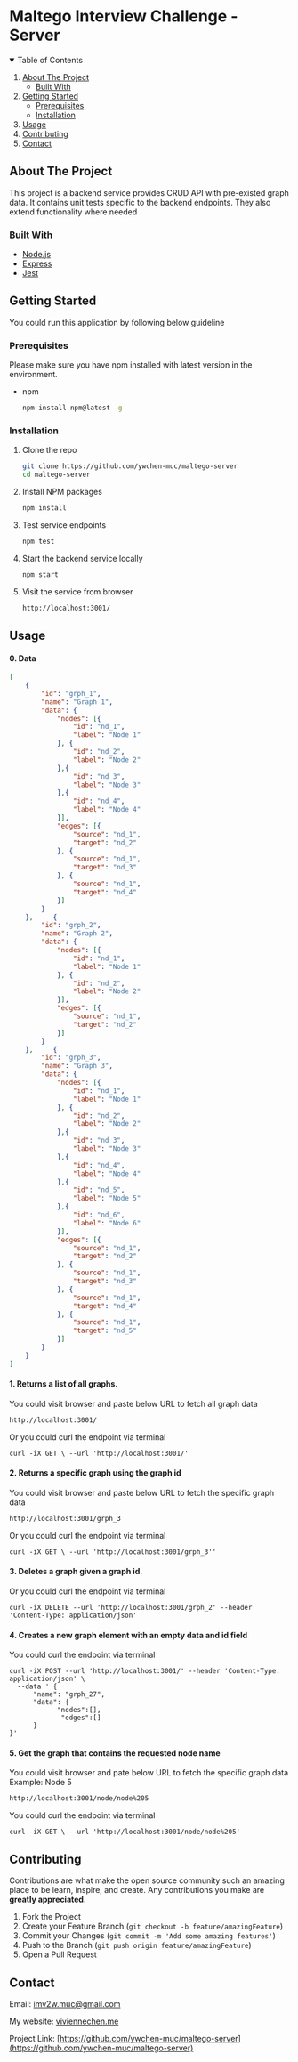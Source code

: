 # Maltego Interview Challenge - Server

<!-- TABLE OF CONTENTS -->
<details open="open">
  <summary>Table of Contents</summary>
  <ol>
    <li>
      <a href="#about-the-project">About The Project</a>
      <ul>
        <li><a href="#built-with">Built With</a></li>
      </ul>
    </li>
    <li>
      <a href="#getting-started">Getting Started</a>
      <ul>
        <li><a href="#prerequisites">Prerequisites</a></li>
        <li><a href="#installation">Installation</a></li>
      </ul>
    </li>
    <li><a href="#usage">Usage</a></li>
    <li><a href="#contributing">Contributing</a></li>
    <li><a href="#contact">Contact</a></li>
  </ol>
</details>



<!-- ABOUT THE PROJECT -->
## About The Project

This project is a backend service provides CRUD API with pre-existed graph data. It contains unit tests specific to the backend endpoints. They also extend functionality where needed

### Built With

* [Node.js](https://nodejs.org/en/)
* [Express](https://expressjs.com/)
* [Jest](https://jestjs.io/)



<!-- GETTING STARTED -->
## Getting Started

You could run this application by following below guideline

### Prerequisites

Please make sure you have npm installed with latest version in the environment.
* npm
  ```sh
  npm install npm@latest -g
  ```

### Installation

1. Clone the repo
   ```sh
   git clone https://github.com/ywchen-muc/maltego-server
   cd maltego-server
   ```
2. Install NPM packages
   ```sh
   npm install
   ```
3. Test service endpoints 
   ```sh
   npm test
   ```
4. Start the backend service locally
   ```sh
   npm start
   ```
5. Visit the service from browser
   ```sh
   http://localhost:3001/
   ```



<!-- USAGE EXAMPLES -->
## Usage

#### 0. Data
   ```json
   [
       {
           "id": "grph_1",
           "name": "Graph 1",
           "data": {
               "nodes": [{
                   "id": "nd_1",
                   "label": "Node 1"
               }, {
                   "id": "nd_2",
                   "label": "Node 2"
               },{
                   "id": "nd_3",
                   "label": "Node 3"
               },{
                   "id": "nd_4",
                   "label": "Node 4"
               }],
               "edges": [{
                   "source": "nd_1",
                   "target": "nd_2"
               }, {
                   "source": "nd_1",
                   "target": "nd_3"
               }, {
                   "source": "nd_1",
                   "target": "nd_4"
               }]
           }
       },     {
           "id": "grph_2",
           "name": "Graph 2",
           "data": {
               "nodes": [{
                   "id": "nd_1",
                   "label": "Node 1"
               }, {
                   "id": "nd_2",
                   "label": "Node 2"
               }],
               "edges": [{
                   "source": "nd_1",
                   "target": "nd_2"
               }]
           }
       },     {
           "id": "grph_3",
           "name": "Graph 3",
           "data": {
               "nodes": [{
                   "id": "nd_1",
                   "label": "Node 1"
               }, {
                   "id": "nd_2",
                   "label": "Node 2"
               },{
                   "id": "nd_3",
                   "label": "Node 3"
               },{
                   "id": "nd_4",
                   "label": "Node 4"
               },{
                   "id": "nd_5",
                   "label": "Node 5"
               },{
                   "id": "nd_6",
                   "label": "Node 6"
               }],
               "edges": [{
                   "source": "nd_1",
                   "target": "nd_2"
               }, {
                   "source": "nd_1",
                   "target": "nd_3"
               }, {
                   "source": "nd_1",
                   "target": "nd_4"
               }, {
                   "source": "nd_1",
                   "target": "nd_5"
               }]
           }
       }
   ]
   ```

#### 1. Returns a list of all graphs.

You could visit browser and paste below URL to fetch all graph data
```sh
http://localhost:3001/
```
Or you could curl the endpoint via terminal
```console
curl -iX GET \ --url 'http://localhost:3001/'
```

#### 2. Returns a specific graph using the graph id

You could visit browser and paste below URL to fetch the specific graph data
```sh
http://localhost:3001/grph_3
```
Or you could curl the endpoint via terminal
```console
curl -iX GET \ --url 'http://localhost:3001/grph_3''
```
#### 3. Deletes a graph given a graph id.

Or you could curl the endpoint via terminal
```console
curl -iX DELETE --url 'http://localhost:3001/grph_2' --header 'Content-Type: application/json'
```
#### 4. Creates a new graph element with an empty data and id field

You could curl the endpoint via terminal
```console
curl -iX POST --url 'http://localhost:3001/' --header 'Content-Type: application/json' \
  --data ' {
      "name": "grph_27",
      "data": {
            "nodes":[],
             "edges":[]
      }
}'

```
#### 5. Get the graph that contains the requested node name

You could visit browser and pate below URL to fetch the specific graph data
Example: Node 5
```sh
http://localhost:3001/node/node%205
```

You could curl the endpoint via terminal
```console
curl -iX GET \ --url 'http://localhost:3001/node/node%205'
```



<!-- CONTRIBUTING -->
## Contributing

Contributions are what make the open source community such an amazing place to be learn, inspire, and create. Any contributions you make are **greatly appreciated**.

1. Fork the Project
2. Create your Feature Branch (`git checkout -b feature/amazingFeature`)
3. Commit your Changes (`git commit -m 'Add some amazing features'`)
4. Push to the Branch (`git push origin feature/amazingFeature`)
5. Open a Pull Request



<!-- CONTACT -->
## Contact 

Email: [imv2w.muc@gmail.com](mailto:imv2w.muc@gmail.com])

My website: [viviennechen.me](https://www.viviennechen.me/)

Project Link: [https://github.com/ywchen-muc/maltego-server](https://github.com/ywchen-muc/maltego-server)

